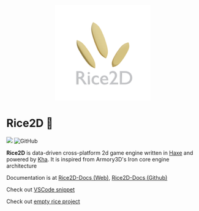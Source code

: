 
<div align="center">

<img src="logo.png" width="250">
</div>

# Rice2D 🌾

![](https://img.shields.io/badge/Version-2019.11.17-blue)
![GitHub](https://img.shields.io/github/license/BlackGoku36/Rice2D)

**Rice2D** is data-driven cross-platform 2d game engine written in [Haxe](https://haxe.org/) and powered by [Kha](https://kha.tech/). It is inspired from Armory3D's Iron core engine architecture

Documentation is at [Rice2D-Docs (Web)](https://blackgoku36.github.io/Rice2D-Docs/#/), [Rice2D-Docs (Github)](https://github.com/BlackGoku36/Rice2D-Docs)

Check out [VSCode snippet](https://gist.github.com/BlackGoku36/e97d500547be88b3b2de5f2ea560372c)

Check out [empty rice project](https://github.com/BlackGoku36/Rice2D-Empty)
